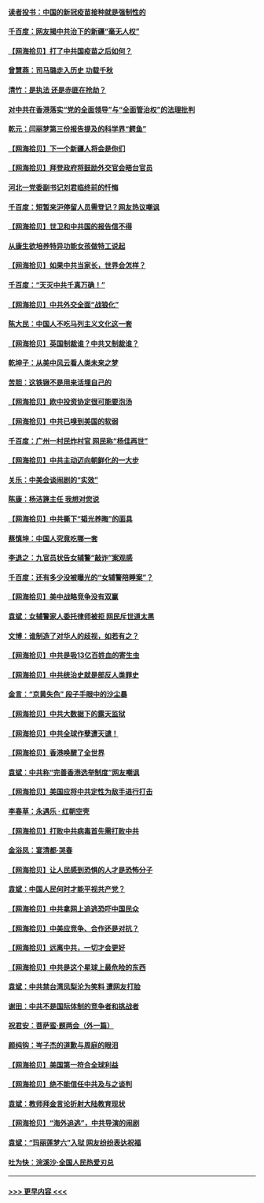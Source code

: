 #### [读者投书：中国的新冠疫苗接种就是强制性的](../pages/nsc993/n12859932.md?t=04062252) 
#### [千百度：网友揭中共治下的新疆“毫无人权”](../pages/nsc993/n12858385.md?t=04062252) 
#### [【网海拾贝】打了中共国疫苗之后如何？](../pages/nsc993/n12857866.md?t=04062252) 
#### [曾慧燕：司马璐走入历史 功载千秋](../pages/nsc993/n12856996.md?t=04062252) 
#### [清竹：是执法 还是赤匪在抢劫？](../pages/nsc993/n12856952.md?t=04062252) 
#### [对中共在香港落实“党的全面领导”与“全面管治权”的法理批判](../pages/nsc993/n12856929.md?t=04062252) 
#### [乾元：闫丽梦第三份报告提及的科学界“鳄鱼”](../pages/nsc993/n12855985.md?t=04062252) 
#### [【网海拾贝】下一个新疆人将会是你们](../pages/nsc993/n12855864.md?t=04062252) 
#### [【网海拾贝】拜登政府将鼓励外交官会晤台官员](../pages/nsc993/n12853615.md?t=04062252) 
#### [河北一党委副书记刘君临终前的忏悔](../pages/nsc993/n12849420.md?t=04062252) 
#### [千百度：短暂来沪停留人员需登记？网友热议嘲讽](../pages/nsc993/n12853497.md?t=04062252) 
#### [【网海拾贝】世卫和中共国的报告信不得](../pages/nsc993/n12850902.md?t=04062252) 
#### [从康生欲培养特异功能女孩做特工说起](../pages/nsc993/n12849289.md?t=04062252) 
#### [【网海拾贝】如果中共当家长，世界会怎样？](../pages/nsc993/n12848436.md?t=04062252) 
#### [千百度：“天灭中共千真万确！”](../pages/nsc993/n12845659.md?t=04062252) 
#### [【网海拾贝】中共外交全面“战狼化”](../pages/nsc993/n12845607.md?t=04062252) 
#### [陈大民：中国人不吃马列主义文化这一套](../pages/nsc993/n12842496.md?t=04062252) 
#### [【网海拾贝】英国制裁谁？中共又制裁谁？](../pages/nsc993/n12840909.md?t=04062252) 
#### [乾坤子：从美中风云看人类未来之梦](../pages/nsc993/n12840590.md?t=04062252) 
#### [苦胆：这铁锹不是用来活埋自己的](../pages/nsc993/n12839512.md?t=04062252) 
#### [【网海拾贝】欧中投资协定很可能要泡汤](../pages/nsc993/n12835122.md?t=04062252) 
#### [【网海拾贝】中共已嗅到美国的软弱](../pages/nsc993/n12832411.md?t=04062252) 
#### [千百度：广州一村民炸村官 网民称“杨佳再世”](../pages/nsc993/n12832380.md?t=04062252) 
#### [【网海拾贝】中共主动迈向朝鲜化的一大步](../pages/nsc993/n12829887.md?t=04062252) 
#### [关乐：中美会谈闹剧的“实效”](../pages/nsc993/n12826698.md?t=04062252) 
#### [陈康：杨洁篪主任  我想对您说](../pages/nsc993/n12826609.md?t=04062252) 
#### [【网海拾贝】中共撕下“韬光养晦”的面具](../pages/nsc993/n12826459.md?t=04062252) 
#### [蔡慎坤：中国人究竟吃哪一套](../pages/nsc993/n12826010.md?t=04062252) 
#### [李退之：九官员状告女辅警“敲诈”案观感](../pages/nsc993/n12823984.md?t=04062252) 
#### [千百度：还有多少没被曝光的“女辅警陪睡案”？](../pages/nsc993/n12822136.md?t=04062252) 
#### [【网海拾贝】美中战略竞争没有双赢](../pages/nsc993/n12822105.md?t=04062252) 
#### [袁斌：女辅警家人委托律师被拒 网民斥世道太黑](../pages/nsc993/n12822004.md?t=04062252) 
#### [文博：谁制造了对华人的歧视，如若有之？](../pages/nsc993/n12821635.md?t=04062252) 
#### [【网海拾贝】中共是吸13亿百姓血的寄生虫](../pages/nsc993/n12819191.md?t=04062252) 
#### [【网海拾贝】中共统治史就是部反人类罪史](../pages/nsc993/n12816738.md?t=04062252) 
#### [金言：“京黄失色” 段子手眼中的沙尘暴](../pages/nsc993/n12815700.md?t=04062252) 
#### [【网海拾贝】中共大数据下的露天监狱](../pages/nsc993/n12811075.md?t=04062252) 
#### [【网海拾贝】中共全球作孽遭天谴！](../pages/nsc993/n12810258.md?t=04062252) 
#### [【网海拾贝】香港唤醒了全世界](../pages/nsc993/n12809100.md?t=04062252) 
#### [袁斌：中共称“完善香港选举制度”网友嘲讽](../pages/nsc993/n12808994.md?t=04062252) 
#### [【网海拾贝】美国应将中共定性为敌手进行打击](../pages/nsc993/n12806870.md?t=04062252) 
#### [李春草：永遇乐 · 红朝空壳](../pages/nsc993/n12805365.md?t=04062252) 
#### [【网海拾贝】打败中共病毒首先需打败中共](../pages/nsc993/n12803930.md?t=04062252) 
#### [金浴凤：宴清都‧哭春](../pages/nsc993/n12801601.md?t=04062252) 
#### [【网海拾贝】让人民感到恐惧的人才是恐怖分子](../pages/nsc993/n12799347.md?t=04062252) 
#### [袁斌：中国人民何时才能平视共产党？](../pages/nsc993/n12799306.md?t=04062252) 
#### [【网海拾贝】中共拿网上追逃恐吓中国民众](../pages/nsc993/n12796905.md?t=04062252) 
#### [【网海拾贝】中美应竞争、合作还是对抗？](../pages/nsc993/n12794675.md?t=04062252) 
#### [【网海拾贝】远离中共，一切才会更好](../pages/nsc993/n12793572.md?t=04062252) 
#### [【网海拾贝】中共是这个星球上最危险的东西](../pages/nsc993/n12791400.md?t=04062252) 
#### [袁斌：中共禁台湾凤梨沦为笑料 遭网友打脸](../pages/nsc993/n12791335.md?t=04062252) 
#### [谢田：中共不是国际体制的竞争者和挑战者](../pages/nsc993/n12791212.md?t=04062252) 
#### [祝君安：菩萨蛮·题两会（外一篇）](../pages/nsc993/n12786801.md?t=04062252) 
#### [颜纯钩：岑子杰的道歉与周庭的眼泪](../pages/nsc993/n12786775.md?t=04062252) 
#### [【网海拾贝】美国第一符合全球利益](../pages/nsc993/n12786666.md?t=04062252) 
#### [【网海拾贝】绝不能信任中共及与之谈判](../pages/nsc993/n12784266.md?t=04062252) 
#### [袁斌：教师拜金言论折射大陆教育现状](../pages/nsc993/n12783868.md?t=04062252) 
#### [【网海拾贝】“海外追逃”，中共导演的闹剧](../pages/nsc993/n12781638.md?t=04062252) 
#### [袁斌：“玛丽莲梦六”入狱 网友纷纷表达祝福](../pages/nsc993/n12781432.md?t=04062252) 
#### [吐为快：浣溪沙·全国人民热爱刃总](../pages/nsc993/n12781393.md?t=04062252) 

----
#### [ >>> 更早内容 <<< ](../indexes/nsc993-earlier.md)
